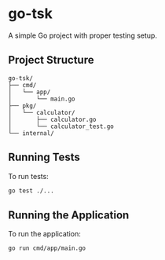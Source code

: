 # go-tsk

A simple Go project with proper testing setup.

## Project Structure

```
go-tsk/
├── cmd/
│   └── app/
│       └── main.go
├── pkg/
│   └── calculator/
│       ├── calculator.go
│       └── calculator_test.go
└── internal/
```

## Running Tests

To run tests:

```bash
go test ./...
```

## Running the Application

To run the application:

```bash
go run cmd/app/main.go
```
